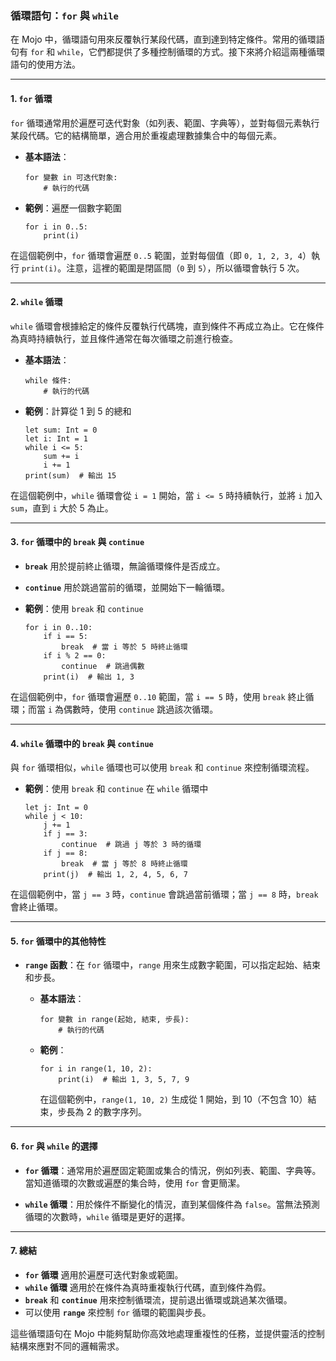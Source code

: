 ### **循環語句：`for` 與 `while`**

在 Mojo 中，循環語句用來反覆執行某段代碼，直到達到特定條件。常用的循環語句有 `for` 和 `while`，它們都提供了多種控制循環的方式。接下來將介紹這兩種循環語句的使用方法。

---

#### **1. `for` 循環**

`for` 循環通常用於遍歷可迭代對象（如列表、範圍、字典等），並對每個元素執行某段代碼。它的結構簡單，適合用於重複處理數據集合中的每個元素。

- **基本語法**：

  ```mojo
  for 變數 in 可迭代對象:
      # 執行的代碼
  ```

- **範例**：遍歷一個數字範圍

  ```mojo
  for i in 0..5:
      print(i)
  ```

在這個範例中，`for` 循環會遍歷 `0..5` 範圍，並對每個值（即 `0, 1, 2, 3, 4`）執行 `print(i)`。注意，這裡的範圍是閉區間（`0` 到 `5`），所以循環會執行 5 次。

---

#### **2. `while` 循環**

`while` 循環會根據給定的條件反覆執行代碼塊，直到條件不再成立為止。它在條件為真時持續執行，並且條件通常在每次循環之前進行檢查。

- **基本語法**：

  ```mojo
  while 條件:
      # 執行的代碼
  ```

- **範例**：計算從 1 到 5 的總和

  ```mojo
  let sum: Int = 0
  let i: Int = 1
  while i <= 5:
      sum += i
      i += 1
  print(sum)  # 輸出 15
  ```

在這個範例中，`while` 循環會從 `i = 1` 開始，當 `i <= 5` 時持續執行，並將 `i` 加入 `sum`，直到 `i` 大於 5 為止。

---

#### **3. `for` 循環中的 `break` 與 `continue`**

- **`break`** 用於提前終止循環，無論循環條件是否成立。

- **`continue`** 用於跳過當前的循環，並開始下一輪循環。

- **範例**：使用 `break` 和 `continue`

  ```mojo
  for i in 0..10:
      if i == 5:
          break  # 當 i 等於 5 時終止循環
      if i % 2 == 0:
          continue  # 跳過偶數
      print(i)  # 輸出 1, 3
  ```

在這個範例中，`for` 循環會遍歷 `0..10` 範圍，當 `i == 5` 時，使用 `break` 終止循環；而當 `i` 為偶數時，使用 `continue` 跳過該次循環。

---

#### **4. `while` 循環中的 `break` 與 `continue`**

與 `for` 循環相似，`while` 循環也可以使用 `break` 和 `continue` 來控制循環流程。

- **範例**：使用 `break` 和 `continue` 在 `while` 循環中

  ```mojo
  let j: Int = 0
  while j < 10:
      j += 1
      if j == 3:
          continue  # 跳過 j 等於 3 時的循環
      if j == 8:
          break  # 當 j 等於 8 時終止循環
      print(j)  # 輸出 1, 2, 4, 5, 6, 7
  ```

在這個範例中，當 `j == 3` 時，`continue` 會跳過當前循環；當 `j == 8` 時，`break` 會終止循環。

---

#### **5. `for` 循環中的其他特性**

- **`range` 函數**：在 `for` 循環中，`range` 用來生成數字範圍，可以指定起始、結束和步長。

  - **基本語法**：
    ```mojo
    for 變數 in range(起始, 結束, 步長):
        # 執行的代碼
    ```

  - **範例**：

    ```mojo
    for i in range(1, 10, 2):
        print(i)  # 輸出 1, 3, 5, 7, 9
    ```

    在這個範例中，`range(1, 10, 2)` 生成從 1 開始，到 10（不包含 10）結束，步長為 2 的數字序列。

---

#### **6. `for` 與 `while` 的選擇**

- **`for` 循環**：通常用於遍歷固定範圍或集合的情況，例如列表、範圍、字典等。當知道循環的次數或遍歷的集合時，使用 `for` 會更簡潔。
  
- **`while` 循環**：用於條件不斷變化的情況，直到某個條件為 `false`。當無法預測循環的次數時，`while` 循環是更好的選擇。

---

#### **7. 總結**

- **`for` 循環** 適用於遍歷可迭代對象或範圍。
- **`while` 循環** 適用於在條件為真時重複執行代碼，直到條件為假。
- **`break`** 和 **`continue`** 用來控制循環流，提前退出循環或跳過某次循環。
- 可以使用 **`range`** 來控制 `for` 循環的範圍與步長。

這些循環語句在 Mojo 中能夠幫助你高效地處理重複性的任務，並提供靈活的控制結構來應對不同的邏輯需求。